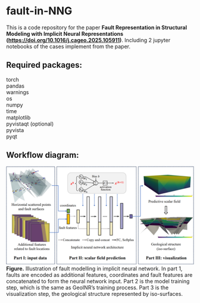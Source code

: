 # fault-in-NNG

This is a code repository for the paper **Fault Representation in Structural Modeling with Implicit Neural Representations (https://doi.org/10.1016/j.cageo.2025.105911)**. Including 2 jupyter notebooks of the cases implement from the paper.

## Required packages:  
torch  
pandas  
warnings  
os  
numpy  
time  
matplotlib  
pyvistaqt (optional)  
pyvista  
pyqt

## Workflow diagram: 
![image](https://github.com/Keven-Gao/fault-in-NNG/blob/main/workflow.png)
**Figure.** Illustration of fault modelling in implicit neural network. In part 1, faults are encoded as additional features, coordinates and fault features are concatenated to form the neural network input. Part 2 is the model training step, which is the same as GeoINR’s training process. Part 3 is the visualization step, the geological structure represented by iso-surfaces.
